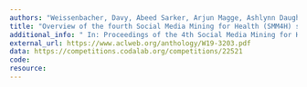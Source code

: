 ```yaml
---
authors: "Weissenbacher, Davy, Abeed Sarker, Arjun Magge, Ashlynn Daughton, Karen O’Connor, Michael Paul, and Graciela Gonzalez."
title: "Overview of the fourth Social Media Mining for Health (SMM4H) shared task at ACL 2019."
additional_info: " In: Proceedings of the 4th Social Media Mining for Health Applications (SMM4H) Workshop & Shared Task. 2019. August. Florence, Italy. Pages: 21-30. DOI: 10.18653/v1/W19-3203 "
external_url: https://www.aclweb.org/anthology/W19-3203.pdf
data: https://competitions.codalab.org/competitions/22521
code:
resource:
---
```

